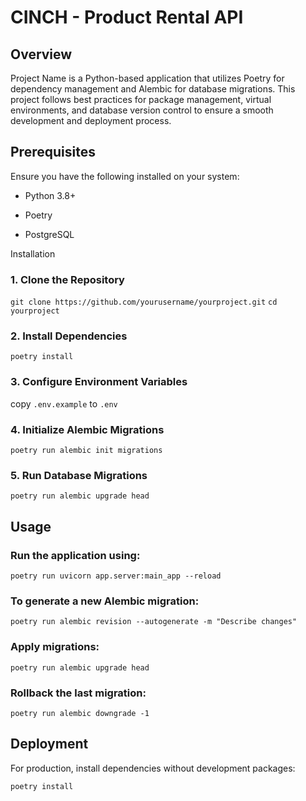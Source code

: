 # CINCH - Product Rental API

## Overview

Project Name is a Python-based application that utilizes Poetry for dependency management and Alembic for database migrations. This project follows best practices for package management, virtual environments, and database version control to ensure a smooth development and deployment process.

## Prerequisites

Ensure you have the following installed on your system:

* Python 3.8+

* Poetry

* PostgreSQL

Installation

### 1. Clone the Repository

`git clone https://github.com/yourusername/yourproject.git`
`cd yourproject`

### 2. Install Dependencies

`poetry install`

### 3. Configure Environment Variables

copy `.env.example` to `.env`

### 4. Initialize Alembic Migrations

`poetry run alembic init migrations`

### 5. Run Database Migrations
`poetry run alembic upgrade head`


## Usage

### Run the application using:

`poetry run uvicorn app.server:main_app --reload`

### To generate a new Alembic migration:

`poetry run alembic revision --autogenerate -m "Describe changes"`

### Apply migrations:

`poetry run alembic upgrade head`

### Rollback the last migration:

`poetry run alembic downgrade -1`

## Deployment

For production, install dependencies without development packages:

`poetry install`